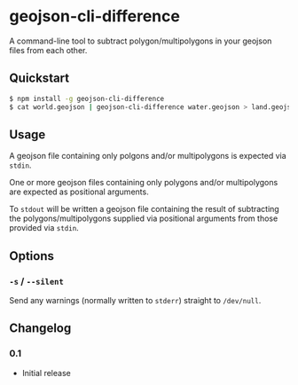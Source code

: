 # geojson-cli-difference

A command-line tool to subtract polygon/multipolygons in your geojson files from each other.

## Quickstart

```sh
$ npm install -g geojson-cli-difference
$ cat world.geojson | geojson-cli-difference water.geojson > land.geojson
```

## Usage

A geojson file containing only polgons and/or multipolygons is expected via `stdin`.

One or more geojson files containing only polygons and/or multipolygons are expected as positional arguments.

To `stdout` will be written a geojson file containing the result of subtracting the polygons/multipolygons supplied via positional arguments from those provided via `stdin`.

## Options

### `-s` / `--silent`

Send any warnings (normally written to `stderr`) straight to `/dev/null`.

## Changelog

### 0.1

* Initial release
